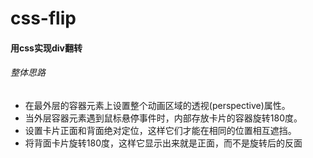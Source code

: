 # css-flip
#### 用css实现div翻转
###### 整体思路
* 在最外层的容器元素上设置整个动画区域的透视(perspective)属性。
* 当外层容器元素遇到鼠标悬停事件时，内部存放卡片的容器旋转180度。
* 设置卡片正面和背面绝对定位，这样它们才能在相同的位置相互遮挡。
* 将背面卡片旋转180度，这样它显示出来就是正面，而不是旋转后的反面
